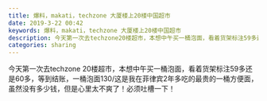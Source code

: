 ```yaml
---
title: 爆料，makati，techzone 大厦楼上20楼中国超市
date: 2019-3-22 00:42
keywords: 爆料，makati，techzone 大厦楼上20楼中国超市
description: 今天第一次去techzone20楼超市，本想中午买一桶泡面，看着货架标注59多还是60多，等到结账，一桶泡面130/这是我在菲律宾2年多吃的最贵的一桶方便面，虽然没有多少钱，但是心里太不爽了！必须吐槽一下！
categories: sharing
---
```

<td class="t_f" id="postmessage_3278305">

今天第一次去techzone 20楼超市，本想中午买一桶泡面，看着货架标注59多还是60多，等到结账，一桶泡面130/这是我在菲律宾2年多吃的最贵的一桶方便面，虽然没有多少钱，但是心里太不爽了！必须吐槽一下！<br/>
</td>
